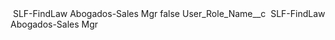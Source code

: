 <?xml version="1.0" encoding="UTF-8"?>
<CustomMetadata xmlns="http://soap.sforce.com/2006/04/metadata" xmlns:xsi="http://www.w3.org/2001/XMLSchema-instance" xmlns:xsd="http://www.w3.org/2001/XMLSchema">
    <label> SLF-FindLaw Abogados-Sales Mgr</label>
    <protected>false</protected>
    <values>
        <field>User_Role_Name__c</field>
        <value xsi:type="xsd:string"> SLF-FindLaw Abogados-Sales Mgr</value>
    </values>
</CustomMetadata>
